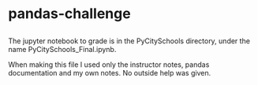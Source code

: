 # pandas-challenge

##
The jupyter notebook to grade is in the PyCitySchools directory, under the name PyCitySchools_Final.ipynb.

When making this file I used only the instructor notes, pandas documentation and my own notes.  No outside help was given.
